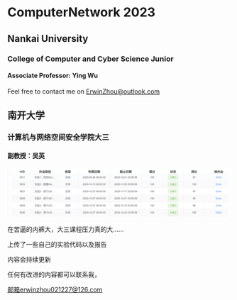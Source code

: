 # ComputerNetwork 2023

## Nankai University

### College of Computer and Cyber Science Junior

#### Associate Professor: Ying Wu

Feel free to contact me on ErwinZhou@outlook.com

## 南开大学

### 计算机与网络空间安全学院大三

#### 副教授：吴英

![image-20240102193902351](img/image-20240102193902351.png)

在苦逼的内裤大，大三课程压力真的大......

上传了一些自己的实验代码以及报告

内容会持续更新

任何有改进的内容都可以联系我，

邮箱erwinzhou021227@126.com